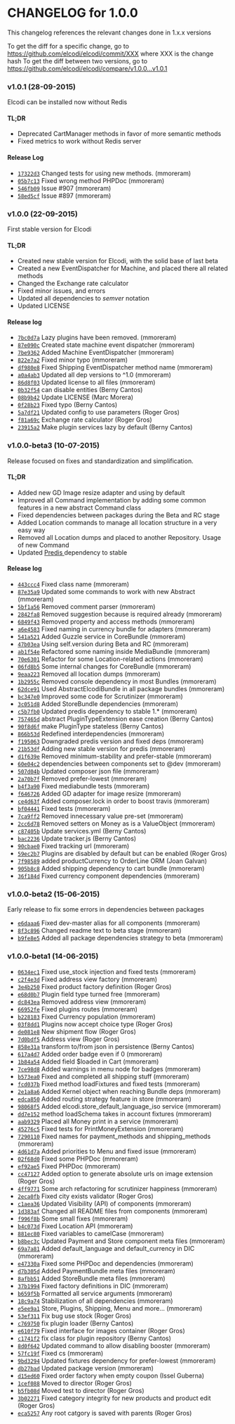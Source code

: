 CHANGELOG for 1.0.0
===================

This changelog references the relevant changes done in 1.x.x versions

To get the diff for a specific change, go to
https://github.com/elcodi/elcodi/commit/XXX where XXX is the change hash To
get the diff between two versions, go to
https://github.com/elcodi/elcodi/compare/v1.0.0...v1.0.1

### v1.0.1 (28-09-2015)

Elcodi can be installed now without Redis

#### TL;DR

* Deprecated CartManager methods in favor of more semantic methods
* Fixed metrics to work without Redis server

#### Release Log

* [`17322d3`](https://github.com/elcodi/elcodi/commit/17322d31f0c1f4161b5a2d1fdd08dc6519a76aac) Changed tests for using new methods. (mmoreram)
* [`05b7c13`](https://github.com/elcodi/elcodi/commit/05b7c13d98ed96d868402bae7142f04897142f18) Fixed wrong method PHPDoc (mmoreram)
* [`546fb09`](https://github.com/elcodi/elcodi/commit/546fb0933f1c290ac40fbd8e302966aadf2e6218) Issue #907 (mmoreram)
* [`58ed5cf`](https://github.com/elcodi/elcodi/commit/58ed5cf796a0b070987e46ee4e61381eceb27ac4) Issue #897 (mmoreram)

### v1.0.0 (22-09-2015)

First stable version for Elcodi

#### TL;DR

* Created new stable version for Elcodi, with the solid base of last beta
* Created a new EventDispatcher for Machine, and placed there all related methods
* Changed the Exchange rate calculator
* Fixed minor issues, and errors
* Updated all dependencies to *semver* notation
* Updated LICENSE

#### Release log

* [`7bc0d7a`](https://github.com/elcodi/elcodi/commit/7bc0d7a4fb1faf1a33a87a028e62c13e42fd317d) Lazy plugins have been removed. (mmoreram)
* [`87e090c`](https://github.com/elcodi/elcodi/commit/87e090cc4aa3a76af5731ab88be60050186a32b3) Created state machine event dispatcher (mmoreram)
* [`7be9362`](https://github.com/elcodi/elcodi/commit/7be93623d7b380d02f4a643a64c69ede0659851f) Added Machine EventDispatcher (mmoreram)
* [`822e7a2`](https://github.com/elcodi/elcodi/commit/822e7a2cf8b960fba811a0633c323ca298117616) Fixed minor typo (mmoreram)
* [`df980e8`](https://github.com/elcodi/elcodi/commit/df980e887eaf7b135822981f98c3f8aa49a44767) Fixed Shipping EventDispatcher method name (mmoreram)
* [`a0a4ab3`](https://github.com/elcodi/elcodi/commit/a0a4ab35e6333866e3408b9a7241168bd825e00e) Updated all dep versions to ^1.0 (mmoreram)
* [`86d8f03`](https://github.com/elcodi/elcodi/commit/86d8f0344de24d3962083d7768b8c15ee66fb39e) Updated license to all files (mmoreram)
* [`0b32f54`](https://github.com/elcodi/elcodi/commit/0b32f54ca086824e1da80322c18289c632274831) can disable entities (Berny Cantos)
* [`08b9b42`](https://github.com/elcodi/elcodi/commit/08b9b4260a36bb7c29c3c3022d3a404269466053) Update LICENSE (Marc Morera)
* [`0f28b23`](https://github.com/elcodi/elcodi/commit/0f28b2301d6f28d1d99f9670d72fb54ff827fc54) Fixed typo (Berny Cantos)
* [`5a7df21`](https://github.com/elcodi/elcodi/commit/5a7df21043a4612e9668dcb7312810ead1484df8) Updated config to use parameters (Roger Gros)
* [`f81a69c`](https://github.com/elcodi/elcodi/commit/f81a69c049c07d9077158242f819d034a51adad1) Exchange rate calculator (Roger Gros)
* [`23915a2`](https://github.com/elcodi/elcodi/commit/23915a2b60f8282adb47254f377ea8d84a0ed0af) Make plugin services lazy by default (Berny Cantos)

### v1.0.0-beta3 (10-07-2015)

Release focused on fixes and standardization and simplification.

#### TL;DR

* Added new GD Image resize adapter and using by default
* Improved all Command implementation by adding some common features in a new
  abstract Command class
* Fixed dependencies between packages during the Beta and RC stage
* Added Location commands to manage all location structure in a very easy way
* Removed all Location dumps and placed to another Repository. Usage of new
  Command
* Updated [Predis ](https://github.com/nrk/predis/releases/tag/v1.0.1)
  dependency to stable

#### Release log

* [`443ccc4`](https://github.com/elcodi/elcodi/commit/443ccc41ec846f5ae9c7baca6b004338ef116241) Fixed class name (mmoreram)
* [`87e35a9`](https://github.com/elcodi/elcodi/commit/87e35a9e05ed20ddb1e1491fc743821d128dfca3) Updated some commands to work with new Abstract (mmoreram)
* [`5bf1a56`](https://github.com/elcodi/elcodi/commit/5bf1a563d54637004e9ba1db45ad8f43dc63189c) Removed comment parser (mmoreram)
* [`2842fa8`](https://github.com/elcodi/elcodi/commit/2842fa8dec53dcc1849f96bac177e148c54705ff) Removed suggestion because is required already (mmoreram)
* [`6849f43`](https://github.com/elcodi/elcodi/commit/6849f437a03ae98f6604b54e399b217e160c87a2) Removed property and access methods (mmoreram)
* [`a6e4583`](https://github.com/elcodi/elcodi/commit/a6e458367f4e18b50195032257cbefa0f5b51dac) Fixed naming in currency bundle for adapters (mmoreram)
* [`541a521`](https://github.com/elcodi/elcodi/commit/541a521e6e7b93c76a84f8c634a4231df7f7743d) Added Guzzle service in CoreBundle (mmoreram)
* [`47b03ea`](https://github.com/elcodi/elcodi/commit/47b03ea9b26d656e850d7162ea0d3929a3561953) Using self.version during Beta and RC (mmoreram)
* [`ab1f54e`](https://github.com/elcodi/elcodi/commit/ab1f54e662dd00d77458746d8e54e92992ba6463) Refactored some naming inside MediaBundle (mmoreram)
* [`70e6301`](https://github.com/elcodi/elcodi/commit/70e63017c7ca1635098552ea6599bd27f75485a0) Refactor for some Location-related actions (mmoreram)
* [`06fd8b5`](https://github.com/elcodi/elcodi/commit/06fd8b5699d82da903b281a7be05ae2b86147cea) Some internal changes for CoreBundle (mmoreram)
* [`9eaa223`](https://github.com/elcodi/elcodi/commit/9eaa223fd664b93e884449775b8d18486b6f52b7) Removed all location dumps (mmoreram)
* [`1b2955c`](https://github.com/elcodi/elcodi/commit/1b2955caf44c4da877edf23120b8c931e0902da7) Removed console dependency in most Bundles (mmoreram)
* [`62dce91`](https://github.com/elcodi/elcodi/commit/62dce917c5c7121c0b2b8b2b2a6de12f43a27c4a) Used AbstractElcodiBundle in all package bundles (mmoreram)
* [`bc347e0`](https://github.com/elcodi/elcodi/commit/bc347e08787d7f99f84f4aafdc8f380efdf0f968) Improved some code for Scrutinizer (mmoreram)
* [`3c051d8`](https://github.com/elcodi/elcodi/commit/3c051d8f7e353fd3af2ff91496a11783e664612d) Added StoreBundle dependencies (mmoreram)
* [`c5b7fb0`](https://github.com/elcodi/elcodi/commit/c5b7fb00440461ced2349b3d7d12a17b113cdc3f) Updated predis dependency to stable 1.* (mmoreram)
* [`757465d`](https://github.com/elcodi/elcodi/commit/757465d41d02e0780c398b9d66f4599772fada6a) abstract PluginTypeExtension ease creation (Berny Cantos)
* [`90f8d6f`](https://github.com/elcodi/elcodi/commit/90f8d6fb2ab275bc5b7813d374bf7554b1023044) make PluginType stateless (Berny Cantos)
* [`866b53d`](https://github.com/elcodi/elcodi/commit/866b53d3ea68106cb3c1756eacae38d09eac27c2) Redefined interdependencies (mmoreram)
* [`f195063`](https://github.com/elcodi/elcodi/commit/f195063d96094dc4a79409d44772c84b9ceb7f64) Downgraded predis version and fixed deps (mmoreram)
* [`21b53df`](https://github.com/elcodi/elcodi/commit/21b53dfff477a25cbf1580ed3e7503b6dd08fb5a) Adding new stable version for predis (mmoreram)
* [`d1f639e`](https://github.com/elcodi/elcodi/commit/d1f639ebd7dbdda4d1ae7c2f0a2cf0fba44b32ec) Removed minimum-stability and prefer-stable (mmoreram)
* [`60e04c2`](https://github.com/elcodi/elcodi/commit/60e04c2660d939d2bcc74b61c9a50e3828fea982) dependencies between components set to @dev (mmoreram)
* [`507d04b`](https://github.com/elcodi/elcodi/commit/507d04b273cf0ee355b03a53b7e5fd67659d89cd) Updated composer json file (mmoreram)
* [`2a70b7f`](https://github.com/elcodi/elcodi/commit/2a70b7fc0a599ee5d7affcb887f5f9090f27025e) Removed prefer-lowest (mmoreram)
* [`b4f3a90`](https://github.com/elcodi/elcodi/commit/b4f3a900cba202491c07b519d26115b01f55e5bf) Fixed mediabundle tests (mmoreram)
* [`f646726`](https://github.com/elcodi/elcodi/commit/f6467265f855a04fa84643b7411b2c9f6cbcae8a) Added GD adapter for image resize (mmoreram)
* [`ce4d63f`](https://github.com/elcodi/elcodi/commit/ce4d63f8478f010a396c6bd0697323d142649acb) Added composer.lock in order to boost travis (mmoreram)
* [`bf04441`](https://github.com/elcodi/elcodi/commit/bf044419b455793f9a6d2ab3fc4cf0947856a42f) Fixed tests (mmoreram)
* [`7ca9ff2`](https://github.com/elcodi/elcodi/commit/7ca9ff21034d1ca717039f2afb8bae43b500df22) Removed innecessary value pre-set (mmoreram)
* [`2cc6d78`](https://github.com/elcodi/elcodi/commit/2cc6d78b32b86ea82aea2d8d61a07c0f83d765dc) Removed setters on Money as is a ValueObject (mmoreram)
* [`c87405b`](https://github.com/elcodi/elcodi/commit/c87405be75dc07f728ffdfbe5f7b8c12ae957c07) Update services.yml (Berny Cantos)
* [`bac2236`](https://github.com/elcodi/elcodi/commit/bac22367e3cedeedfaedda938de703330d94a950) Update tracker.js (Berny Cantos)
* [`90cbae0`](https://github.com/elcodi/elcodi/commit/90cbae02430678fa9270c12c03b370a54f75c895) Fixed tracking url (mmoreram)
* [`59ec2b7`](https://github.com/elcodi/elcodi/commit/59ec2b7c2342d038e266d674fdd5e749e3caab05) Plugins are disabled by default but can be enabled (Roger Gros)
* [`7f98589`](https://github.com/elcodi/elcodi/commit/7f98589bdf806d76fe93210e709e0669ac18e158) added productCurrency to OrderLine ORM (Joan Galvan)
* [`905b8c8`](https://github.com/elcodi/elcodi/commit/905b8c8ce6bc4107e98318a7afc8c8b81d913d75) Added shipping dependency to cart bundle (mmoreram)
* [`36f184d`](https://github.com/elcodi/elcodi/commit/36f184dd72ed25ab3cd902f5e5a0bf222e81b35b) Fixed currency component dependencies (mmoreram)

### v1.0.0-beta2 (15-06-2015)

Early release to fix some errors in dependencies between packages

* [`e6daaa6`](https://github.com/elcodi/elcodi/commit/e6daaa64bedb1901101784d140bd2ff465889263) Fixed dev-master alias for all components (mmoreram)
* [`8f3c896`](https://github.com/elcodi/elcodi/commit/8f3c8968c4c9b20b6552a64cfb890c974dee08ef) Changed readme text to beta stage (mmoreram)
* [`b9fe8e5`](https://github.com/elcodi/elcodi/commit/b9fe8e520bc60fde7f2e92a636db4b678c611c95) Added all package dependencies strategy to beta (mmoreram)

### v1.0.0-beta1 (14-06-2015)

* [`0634ec1`](https://github.com/elcodi/elcodi/commit/0634ec1de55ceb85112d371aa619c1f73ed55ef3) Fixed use_stock injection and fixed tests (mmoreram)
* [`c2f4e3d`](https://github.com/elcodi/elcodi/commit/c2f4e3d926efc3f48586396365d593924840f6e7) Fixed address view factory (mmoreram)
* [`3e4b250`](https://github.com/elcodi/elcodi/commit/3e4b250540d4dfe0b20e79b989f37553075bf4eb) Fixed product factory definition (Roger Gros)
* [`e68d0b7`](https://github.com/elcodi/elcodi/commit/e68d0b78b1a61bebe693cc27be8f5f3ef8aae4ba) Plugin field type turned free (mmoreram)
* [`dc843ea`](https://github.com/elcodi/elcodi/commit/dc843eaadb9c6105cd0359482035b48644cf39fb) Removed address view (mmoreram)
* [`66952fe`](https://github.com/elcodi/elcodi/commit/66952fead73d08ee3fa44754a76a271ea6e0c720) Fixed plugins routes (mmoreram)
* [`b228183`](https://github.com/elcodi/elcodi/commit/b2281833ae69f420e40aaa78fc234026f93013ff) Fixed Currency population (mmoreram)
* [`03f8dd1`](https://github.com/elcodi/elcodi/commit/03f8dd122a1e0c82808d09ff997f3dbb2069b241) Plugins now accept choice type (Roger Gros)
* [`de081e8`](https://github.com/elcodi/elcodi/commit/de081e8b91a33e783a65e3abcf3d18a83d14e1c4) New shipment flow (Roger Gros)
* [`7d0bdf5`](https://github.com/elcodi/elcodi/commit/7d0bdf54e12a1eed6bf4e2771c421e6683f92255) Address view (Roger Gros)
* [`858e31a`](https://github.com/elcodi/elcodi/commit/858e31ac550d8558826fe1d9a67bf6eecc5951f9) transform to/from json in persistence (Berny Cantos)
* [`617a4d7`](https://github.com/elcodi/elcodi/commit/617a4d76243f23c23a22995e794112cb04274943) Added order badge even if 0 (mmoreram)
* [`1b84a54`](https://github.com/elcodi/elcodi/commit/1b84a54e521e51c5c116da13d70722a491e0e8b0) Added field $loaded in Cart (mmoreram)
* [`7ce98d8`](https://github.com/elcodi/elcodi/commit/7ce98d8de59daad5d48501a18a4bf81588419004) Added warnings in menu node for badges (mmoreram)
* [`b573ea0`](https://github.com/elcodi/elcodi/commit/b573ea05496aa8f6910d30ae433466a5cfe0f7ea) Fixed and completed all shipping stuff (mmoreram)
* [`fcd037b`](https://github.com/elcodi/elcodi/commit/fcd037b921a37814c8ceb5cdb8d7735ad6c992fd) Fixed method loadFixtures and fixed tests (mmoreram)
* [`2e1a8a6`](https://github.com/elcodi/elcodi/commit/2e1a8a652294f3adac181e1064c959635f86d161) Added Kernel object when reaching Bundle deps (mmoreram)
* [`edca850`](https://github.com/elcodi/elcodi/commit/edca850dbe38368a6c44193f7eab9763f09d1b87) Added routing strategy feature in store (mmoreram)
* [`98068f5`](https://github.com/elcodi/elcodi/commit/98068f54a03a963943a8bdc1a516c2de3cd6b987) Added elcodi.store_default_language_iso service (mmoreram)
* [`dd7e152`](https://github.com/elcodi/elcodi/commit/dd7e152744ce14126b6720fc48071c8ed798c508) method loadSchema takes in account fixtures (mmoreram)
* [`aab9329`](https://github.com/elcodi/elcodi/commit/aab932988feb4161919464c341cbc6f1119c9213) Placed all Money print in a service (mmoreram)
* [`45276c5`](https://github.com/elcodi/elcodi/commit/45276c5153aebd5af54181cc6c1a426ce408d81e) Fixed tests for PrintMoneyExtension (mmoreram)
* [`7290110`](https://github.com/elcodi/elcodi/commit/7290110c604c3a483c6fa78e78580e4687dbe456) Fixed names for payment_methods and shipping_methods (mmoreram)
* [`4d61d7a`](https://github.com/elcodi/elcodi/commit/4d61d7a2fb8b3e5e42029ef8ea41b50e2cefd371) Added priorities to Menu and fixed issue (mmoreram)
* [`02f68d0`](https://github.com/elcodi/elcodi/commit/02f68d0f84b166a990d7ed62535fb83836de8290) Fixed some PHPDoc (mmoreram)
* [`ef92ae5`](https://github.com/elcodi/elcodi/commit/ef92ae5fab0e8061af5923f4ac4e0c2907eb8fe6) Fixed PHPDoc (mmoreram)
* [`cc47127`](https://github.com/elcodi/elcodi/commit/cc47127bf86c4f7c70de5e2a10e79559cf7adbc0) Added option to generate absolute urls on image extension (Roger Gros)
* [`4ff9771`](https://github.com/elcodi/elcodi/commit/4ff9771614cc7bf29a28ac40c712b0ced70f5498) Some arch refactoring for scrutinizer happiness (mmoreram)
* [`2eca0fb`](https://github.com/elcodi/elcodi/commit/2eca0fb2c9aa302eeb5b75194e5674e55829ebdc) Fixed city exists validator (Roger Gros)
* [`c1aea36`](https://github.com/elcodi/elcodi/commit/c1aea363aaf3ef9d18410e7d79f9a4f7779dccb7) Updated Visibility (API) of components (mmoreram)
* [`1d383af`](https://github.com/elcodi/elcodi/commit/1d383afd1fbdc927ecce51b81ccfa800893b5d13) Changed all README files from components (mmoreram)
* [`f996f8b`](https://github.com/elcodi/elcodi/commit/f996f8b07fd82d2b7e7e7c213166048ecf0aa496) Some small fixes (mmoreram)
* [`b4c073d`](https://github.com/elcodi/elcodi/commit/b4c073dd99b1b7b9bd971b304e34257c2885af85) Fixed Location API (mmoreram)
* [`881ec80`](https://github.com/elcodi/elcodi/commit/881ec8087f80f2f8d1a6241ce71e58199a5ea9b1) Fixed variables to camelCase (mmoreram)
* [`b8bec3c`](https://github.com/elcodi/elcodi/commit/b8bec3cf0ad56e79feb89eec386469b8e81f14bc) Updated Payment and Store component meta files (mmoreram)
* [`69a7a81`](https://github.com/elcodi/elcodi/commit/69a7a8170b11e0881127b028ca16c553b8ee1c86) Added default_language and default_currency in DIC (mmoreram)
* [`e47330a`](https://github.com/elcodi/elcodi/commit/e47330a8d5f24420f237b795d5147810c20a2554) Fixed some PHPDoc and dependencies (mmoreram)
* [`d7b305d`](https://github.com/elcodi/elcodi/commit/d7b305d4bac2e42b08ea74e80b85dd10cdb68160) Added PaymentBundle meta files (mmoreram)
* [`8afbb51`](https://github.com/elcodi/elcodi/commit/8afbb5183b27822de01e7ddc0c7d0abd7c34daaf) Added StoreBundle meta files (mmoreram)
* [`37b1994`](https://github.com/elcodi/elcodi/commit/37b19949fb5653273f65f5d21d659b8e1531b053) Fixed factory definitions in DIC (mmoreram)
* [`b659f5b`](https://github.com/elcodi/elcodi/commit/b659f5b6f8398eeae989d13f5e7107202db391f9) Formatted all service arguments (mmoreram)
* [`18c9a74`](https://github.com/elcodi/elcodi/commit/18c9a7438c2816667dcb88d0dcf2b1b9613d6fa2) Stabilization of all dependencies (mmoreram)
* [`e5ee9a1`](https://github.com/elcodi/elcodi/commit/e5ee9a117e6fdef0a328035214c808b1f822b394) Store, Plugins, Shipping, Menu and more... (mmoreram)
* [`53ef311`](https://github.com/elcodi/elcodi/commit/53ef311e9191f4443f0ac5fca3b42740c1a1a4c0) Fix bug use stock (Roger Gros)
* [`c769750`](https://github.com/elcodi/elcodi/commit/c769750dee2149be3879beef9da407eb312d9190) fix plugin loader (Berny Cantos)
* [`e610f79`](https://github.com/elcodi/elcodi/commit/e610f79aee161165a96ed9e66cf771de6530e1ad) Fixed interface for images container (Roger Gros)
* [`c1741f2`](https://github.com/elcodi/elcodi/commit/c1741f2d1329ccf287a1b7df33089a791bf1c876) fix class for plugin repository (Berny Cantos)
* [`8d0f642`](https://github.com/elcodi/elcodi/commit/8d0f64239edefc9d61612048f771ef6fd98af157) Updated command to allow disabling booster (mmoreram)
* [`57fc19f`](https://github.com/elcodi/elcodi/commit/57fc19f2886f9b9d6b9392e36b84e6e31d2497a7) Fixed cs (mmoreram)
* [`9bd3294`](https://github.com/elcodi/elcodi/commit/9bd3294f5d5cbe4f86547e27a85035e833254387) Updated fixtures dependency for prefer-lowest (mmoreram)
* [`db27bad`](https://github.com/elcodi/elcodi/commit/db27bad4dc5544867f89d28d28be5ccbb4e60f01) Updated package version (mmoreram)
* [`d15ed60`](https://github.com/elcodi/elcodi/commit/d15ed60c7924525f8e13b896c67e87e558fa04b1) Fixed order factory when empty coupon (Issel Guberna)
* [`1cef088`](https://github.com/elcodi/elcodi/commit/1cef088340178eca5e36e92c922cab7458a93bc9) Moved to director (Roger Gros)
* [`b5fb08d`](https://github.com/elcodi/elcodi/commit/b5fb08d8a8f45e9d080cfa67554e5e29582d21de) Moved test to director (Roger Gros)
* [`3b02271`](https://github.com/elcodi/elcodi/commit/3b022714919d9b3fe7e459cfb2efc1c2824e1961) Fixed category integrity for new products and product edit (Roger Gros)
* [`eca5257`](https://github.com/elcodi/elcodi/commit/eca52577794d4e797b1db3ecd39dbecce65683b4) Any root catgory is saved with parents (Roger Gros)
